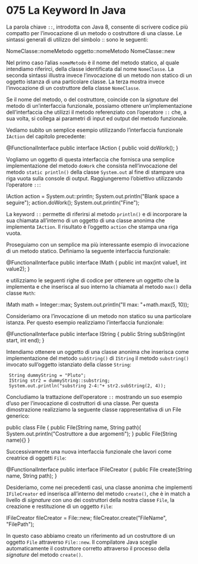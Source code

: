 # 075 La Keyword In Java

La parola chiave `::`, introdotta con Java 8, consente di scrivere codice più compatto per l’invocazione di un metodo o costruttore di una classe. Le sintassi generali di utilizzo del simbolo :: sono le seguenti:

NomeClasse::nomeMetodo oggetto::nomeMetodo NomeClasse::new

Nel primo caso l’alias `nomeMetodo` è il nome del metodo statico, al quale intendiamo riferirci, della classe identificata dal nome `NomeClasse`. La seconda sintassi illustra invece l’invocazione di un metodo non statico di un oggetto istanza di una particolare classe. La terza mostra invece l’invocazione di un costruttore della classe `NomeClasse`.

Se il nome del metodo, o del costruttore, coincide con la _signature_ del metodo di un’interfaccia funzionale, possiamo ottenere un’implementazione dell’interfaccia che utilizzi il metodo referenziato con l’operatore `::` che, a sua volta, si collega ai parametri di input ed output del metodo funzionale.

Vediamo subito un semplice esempio utilizzando l’interfaccia funzionale `IAction` del capitolo precedente:

@FunctionalInterface public interface IAction { public void doWork\(\); }

Vogliamo un oggetto di questa interfaccia che fornisca una semplice implementazione del metodo `doWork` che consista nell’invocazione del metodo `static println()` della classe `System.out` al fine di stampare una riga vuota sulla console di output. Raggiungeremo l’obiettivo utilizzando l’operatore `::`:

IAction action = System.out::println; System.out.println\("Blank space a seguire"\); action.doWork\(\); System.out.println\("Fine"\);

La keyword `::` permette di riferirsi al metodo `println()` e di incorporare la sua chiamata all’interno di un oggetto di una classe anonima che implementa `IAction`. Il risultato è l’oggetto `action` che stampa una riga vuota.

Proseguiamo con un semplice ma più interessante esempio di invocazione di un metodo statico. Definiamo la seguente interfaccia funzionale:

@FunctionalInterface public interface IMath { public int max\(int value1, int value2\); }

e utilizziamo le seguenti righe di codice per ottenere un oggetto che la implementa e che inserisca al suo interno la chiamata al metodo `max()` della classe `Math`:

IMath math = Integer::max; System.out.println\("Il max: "+math.max\(5, 10\)\);

Consideriamo ora l’invocazione di un metodo non statico su una particolare istanza. Per questo esempio realizziamo l’interfaccia funzionale:

@FunctionalInterface public interface IString { public String subString\(int start, int end\); }

Intendiamo ottenere un oggetto di una classe anonima che inserisca come implementazione del metodo `subString()` di `IString` il metodo `substring()` invocato sull’oggetto istanziato della classe `String`:

```text
 String dummyString = "Pluto";
 IString str2 = dummyString::substring;
 System.out.println("substring 2-4:"+ str2.subString(2, 4));
```

Concludiamo la trattazione dell’operatore `::` mostrando un suo esempio d’uso per l’invocazione di costruttori di una classe. Per questa dimostrazione realizziamo la seguente classe rappresentativa di un File generico:

public class File { public File\(String name, String path\){ System.out.println\("Costruttore a due argomenti"\); } public File\(String name\){} }

Successivamente una nuova interfaccia funzionale che lavori come creatrice di oggetti `File`:

@FunctionalInterface public interface IFileCreator { public File create\(String name, String path\); }

Desideriamo, come nei precedenti casi, una classe anonima che implementi `IFileCreator` ed inserisca all’interno del metodo `create()`, che è in match a livello di _signature_ con uno dei costruttori della nostra classe `File`, la creazione e restituzione di un oggetto `File`:

IFileCreator fileCreator = File::new; fileCreator.create\("FileName", "FilePath"\);

In questo caso abbiamo creato un riferimento ad un costruttore di un oggetto `File` attraverso `File::new`. Il compilatore Java sceglie automaticamente il costruttore corretto attraverso il processo della _signature_ del metodo `create()`.

